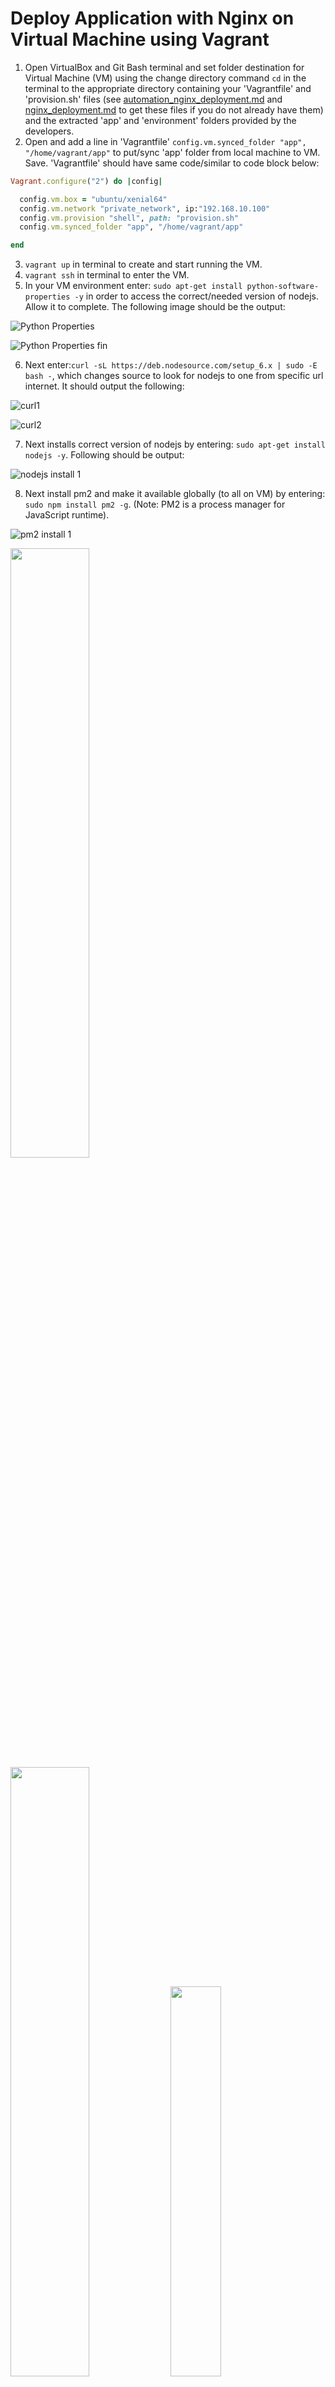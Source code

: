 # Deploy Application with Nginx on Virtual Machine using Vagrant

1. Open VirtualBox and Git Bash terminal and set folder destination for Virtual Machine (VM) using the change directory command `cd` in the terminal to the appropriate directory containing your 'Vagrantfile' and 'provision.sh' files (see [automation_nginx_deployment.md](https://github.com/EstherSlabbert/tech230_vagrant_intro/blob/main/automation_nginx_deployment.md) and [nginx_deployment.md](https://github.com/EstherSlabbert/tech230_vagrant_intro/blob/main/nginx_deployment.md) to get these files if you do not already have them) and the extracted 'app' and 'environment' folders provided by the developers.
2. Open and add a line in 'Vagrantfile' `config.vm.synced_folder "app", "/home/vagrant/app"` to put/sync 'app' folder from local machine to VM. Save. 'Vagrantfile' should have same code/similar to code block below:
```ruby
Vagrant.configure("2") do |config|

  config.vm.box = "ubuntu/xenial64"
  config.vm.network "private_network", ip:"192.168.10.100"
  config.vm.provision "shell", path: "provision.sh"
  config.vm.synced_folder "app", "/home/vagrant/app"

end
```
3. `vagrant up` in terminal to create and start running the VM.
4. `vagrant ssh` in terminal to enter the VM. 
5. In your VM environment enter: `sudo apt-get install python-software-properties -y` in order to access the correct/needed version of nodejs. Allow it to complete. The following image should be the output:

![Python Properties](python_properties.png)

![Python Properties fin](python_properties_fin.png)

6. Next enter:`curl -sL https://deb.nodesource.com/setup_6.x | sudo -E bash -`, which changes source to look for nodejs to one from specific url internet. It should output the following:

![curl1](curl1.png)

![curl2](curlfin.png)

7. Next installs correct version of nodejs by entering: `sudo apt-get install nodejs -y`. Following should be output:

![nodejs install 1](nodejs_install.png)

8. Next install pm2 and make it available globally (to all on VM) by entering: `sudo npm install pm2 -g`. (Note: PM2 is a process manager for JavaScript runtime).

![pm2 install 1](pm2_install1.png)

<img src="pm2_install2.png" width="50%" height="50%" />

<img src="pm2_install3.png" width="50%" height="50%" />

<img src="pm2_install4.png" width="40%" height="40%" />

![pm2 install 5](pm2_install5.png)

9.  Navigate into the 'app' directory in your VM by using the `cd` command.

![navigate](navigate.png)

10. Next install npm by entering: `npm install`. (Note: npm (node package manager) is package manager for JavaScript in this case nodejs)

![npm install](npm_install.png)

11. Now we can run our app by either entering: `npm start` or `node app.js`. This should return "Your app is ready and listening on port 3000" as a foreground process as shown in the image below:

![Launch](final_launch.png)

12. Now we can go to our web browser and enter '192.168.10.100:3000' into our url bar to show nodejs app that we ran. It should show the following:

![Running web server app](running_app_web_server.png)